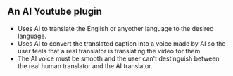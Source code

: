 ## An AI Youtube plugin
* Uses AI to translate the English or anyother language to the desired language.
* Uses AI to convert the translated caption into a voice made by AI so the user feels that a real translator is translating the video for them.
* The AI voice must be smooth and the user can't destinguish between the real human translator and the AI translator.